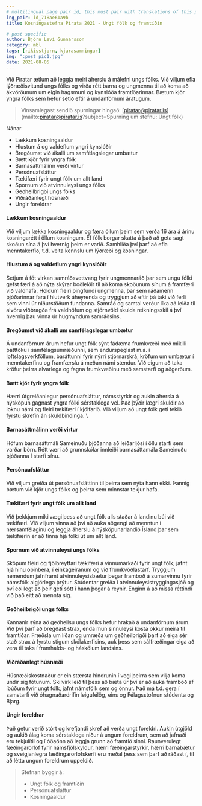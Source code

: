 ```yaml
---
# multilingual page pair id, this must pair with translations of this page. (This name must be unique)
lng_pair: id_718ae61a9b
title: Kosningastefna Pírata 2021 - Ungt fólk og framtíðin

# post specific
author: Björn Leví Gunnarsson
category: mbl
tags: [rikisstjorn, kjarasamningar]
img: ":post_pic1.jpg"
date: 2021-08-05
---
```


Við Píratar ætlum að leggja meiri áherslu á málefni ungs fólks. Við viljum efla lýðræðisvitund ungs fólks og virða rétt barna og ungmenna til að koma að ákvörðunum um eigin hagsmuni og kynslóða framtíðarinnar. Bætum kjör yngra fólks sem hefur setið eftir á undanförnum áratugum.

> Vinsamlegast sendið spurningar hingað: [piratar@piratar.is](mailto:piratar@piratar.is?subject=Spurning um stefnu: Ungt fólk)

Nánar 
- Lækkum kosningaaldur 
- Hlustum á og valdeflum yngri kynslóðir 
- Bregðumst við ákalli um samfélagslegar umbætur 
- Bætt kjör fyrir yngra fólk 
- Barnasáttmálinn verði virtur 
- Persónuafsláttur 
- Tækifæri fyrir ungt fólk um allt land 
- Spornum við atvinnuleysi ungs fólks 
- Geðheilbrigði ungs fólks 
- Viðráðanlegt húsnæði 
- Ungir foreldrar

#### Lækkum kosningaaldur 
Við viljum lækka kosningaaldur og færa öllum þeim sem verða 16 ára á árinu kosningarétt í öllum kosningum. Ef fólk borgar skatta á það að geta sagt skoðun sína á því hvernig þeim er varið. Samhliða því þarf að efla menntakerfið, t.d. veita kennslu um lýðræði og kosningar.

#### Hlustum á og valdeflum yngri kynslóðir 
Setjum á fót virkan samráðsvettvang fyrir ungmennaráð þar sem ungu fólki gefst færi á að nýta skýrar boðleiðir til að koma skoðunum sínum á framfæri við valdhafa. Höldum fleiri þingfundi ungmenna, þar sem ráðamenn þjóðarinnar fara í hlutverk áheyrenda og tryggjum að eftir þá taki við ferli sem vinni úr niðurstöðum fundanna. Samráð og samtal verður líka að leiða til alvöru viðbragða frá valdhöfum og stjórnvöld skulda reikningsskil á því hvernig þau vinna úr hugmyndum samráðsins.

#### Bregðumst við ákalli um samfélagslegar umbætur 
Á undanförnum árum hefur ungt fólk sýnt fádæma frumkvæði með mikilli þátttöku í samfélagsumræðunni, sem endurspeglast m.a. í loftslagsverkföllum, baráttunni fyrir nýrri stjórnarskrá, kröfum um umbætur í menntakerfinu og framfærslu á meðan námi stendur. Við eigum að taka kröfur þeirra alvarlega og fagna frumkvæðinu með samstarfi og aðgerðum.

#### Bætt kjör fyrir yngra fólk 
Hærri útgreiðanlegur persónuafsláttur, námsstyrkir og aukin áhersla á nýsköpun gagnast yngra fólki sérstaklega vel. Það þýðir lægri skuldir að loknu námi og fleiri tækifæri í kjölfarið. Við viljum að ungt fólk geti tekið fyrstu skrefin án skuldbindinga. \

#### Barnasáttmálinn verði virtur 
Höfum barnasáttmáli Sameinuðu þjóðanna að leiðarljósi í öllu starfi sem varðar börn. Rétt væri að grunnskólar innleiði barnasáttamála Sameinuðu þjóðanna í starfi sínu.

#### Persónuafsláttur 
Við viljum greiða út persónuafsláttinn til þeirra sem nýta hann ekki. Þannig bætum við kjör ungs fólks og þeirra sem minnstar tekjur hafa.

#### Tækifæri fyrir ungt fólk um allt land 
Við þekkjum mikilvægi þess að ungt fólk alls staðar á landinu búi við tækifæri. Við viljum vinna að því að auka aðgengi að menntun í nærsamfélaginu og leggja áherslu á nýsköpunarlandið Ísland þar sem tækifærin er að finna hjá fólki út um allt land.

#### Spornum við atvinnuleysi ungs fólks 
Sköpum fleiri og fjölbreyttari tækifæri á vinnumarkaði fyrir ungt fólk; jafnt hjá hinu opinbera, í einkageiranum og við frumkvöðlastarf. Tryggjum nemendum jafnframt atvinnuleysisbætur þegar framboð á sumarvinnu fyrir námsfólk algjörlega þrýtur. Stúdentar greiða í atvinnuleysistryggingasjóð og því eðlilegt að þeir geti sótt í hann þegar á reynir. Enginn á að missa réttindi við það eitt að mennta sig.

#### Geðheilbrigði ungs fólks 
Kannanir sýna að geðheilsu ungs fólks hefur hrakað á undanförnum árum. Við því þarf að bregðast strax, enda mun sinnuleysi kosta okkur meira til framtíðar. Fræðsla um líðan og umræða um geðheilbrigði þarf að eiga sér stað strax á fyrstu stigum skólakerfisins, auk þess sem sálfræðingar eiga að vera til taks í framhalds- og háskólum landsins.

#### Viðráðanlegt húsnæði 
Húsnæðiskostnaður er ein stærsta hindrunin í vegi þeirra sem vilja koma undir sig fótunum. Skilvirk leið til þess að bæta úr því er að auka framboð af íbúðum fyrir ungt fólk, jafnt námsfólk sem og önnur. Það má t.d. gera í samstarfi við óhagnaðardrifin leigufélög, eins og Félagsstofnun stúdenta og Bjarg.

#### Ungir foreldrar 
Það getur verið stórt og krefjandi skref að verða ungt foreldri. Aukin útgjöld og aukið álag koma sérstaklega niður á ungum foreldrum, sem að jafnaði eru tekjulítil og í óðaönn að leggja grunn að framtíð sinni. Raunverulegt fæðingarorlof fyrir námsfjölskyldur, hærri fæðingarstyrkir, hærri barnabætur og sveigjanlegra fæðingarorlofskerfi eru meðal þess sem þarf að ráðast í, til að létta ungum foreldrum uppeldið.

> Stefnan byggir á: 
> - Ungt fólk og framtíðin 
> - Persónuafsláttur 
> - Kosningaaldur